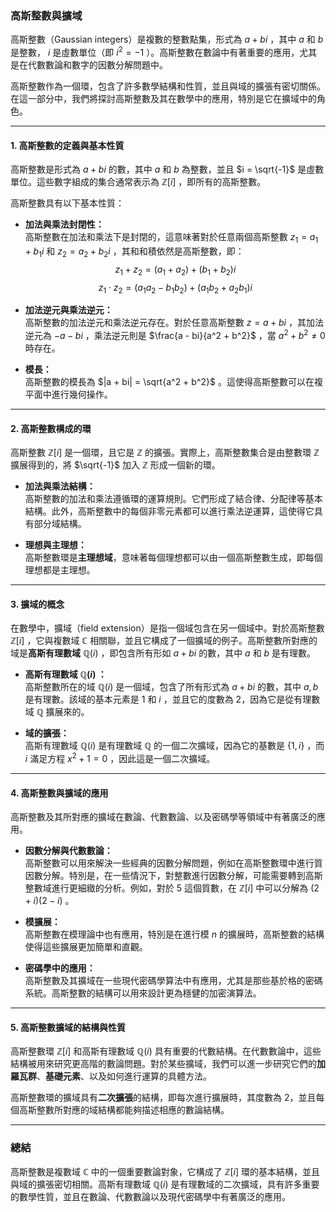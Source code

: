 ### **高斯整數與擴域**

高斯整數（Gaussian integers）是複數的整數點集，形式為  $a + bi$ ，其中  $a$  和  $b$  是整數， $i$  是虛數單位（即  $i^2 = -1$ ）。高斯整數在數論中有著重要的應用，尤其是在代數數論和數字的因數分解問題中。

高斯整數作為一個環，包含了許多數學結構和性質，並且與域的擴張有密切關係。在這一部分中，我們將探討高斯整數及其在數學中的應用，特別是它在擴域中的角色。

---

#### **1. 高斯整數的定義與基本性質**

高斯整數是形式為  $a + bi$  的數，其中  $a$  和  $b$  為整數，並且  $i = \sqrt{-1}$  是虛數單位。這些數字組成的集合通常表示為  $\mathbb{Z}[i]$ ，即所有的高斯整數。

高斯整數具有以下基本性質：

- **加法與乘法封閉性：**  
  高斯整數在加法和乘法下是封閉的，這意味著對於任意兩個高斯整數  $z_1 = a_1 + b_1i$  和  $z_2 = a_2 + b_2i$ ，其和和積依然是高斯整數，即：  
  $$z_1 + z_2 = (a_1 + a_2) + (b_1 + b_2)i$$
  $$z_1 \cdot z_2 = (a_1a_2 - b_1b_2) + (a_1b_2 + a_2b_1)i$$

- **加法逆元與乘法逆元：**  
  高斯整數的加法逆元和乘法逆元存在。對於任意高斯整數  $z = a + bi$ ，其加法逆元為  $-a - bi$ ，乘法逆元則是  $\frac{a - bi}{a^2 + b^2}$ ，當  $a^2 + b^2 \neq 0$  時存在。

- **模長：**  
  高斯整數的模長為  $|a + bi| = \sqrt{a^2 + b^2}$ 。這使得高斯整數可以在複平面中進行幾何操作。

---

#### **2. 高斯整數構成的環**

高斯整數  $\mathbb{Z}[i]$  是一個環，且它是  $\mathbb{Z}$  的擴張。實際上，高斯整數集合是由整數環  $\mathbb{Z}$  擴展得到的，將  $\sqrt{-1}$  加入  $\mathbb{Z}$  形成一個新的環。

- **加法與乘法結構：**  
  高斯整數的加法和乘法遵循環的運算規則。它們形成了結合律、分配律等基本結構。此外，高斯整數中的每個非零元素都可以進行乘法逆運算，這使得它具有部分域結構。

- **理想與主理想：**  
  高斯整數環是**主理想域**，意味著每個理想都可以由一個高斯整數生成，即每個理想都是主理想。

---

#### **3. 擴域的概念**

在數學中，擴域（field extension）是指一個域包含在另一個域中。對於高斯整數  $\mathbb{Z}[i]$ ，它與複數域  $\mathbb{C}$  相關聯，並且它構成了一個擴域的例子。高斯整數所對應的域是**高斯有理數域**  $\mathbb{Q}(i)$ ，即包含所有形如  $a + bi$  的數，其中  $a$  和  $b$  是有理數。

- **高斯有理數域  $\mathbb{Q}(i)$ ：**  
  高斯整數所在的域  $\mathbb{Q}(i)$  是一個域，包含了所有形式為  $a + bi$  的數，其中  $a, b$  是有理數。該域的基本元素是  $1$  和  $i$ ，並且它的度數為 2，因為它是從有理數域  $\mathbb{Q}$  擴展來的。

- **域的擴張：**  
  高斯有理數域  $\mathbb{Q}(i)$  是有理數域  $\mathbb{Q}$  的一個二次擴域，因為它的基數是  $\{ 1, i \}$ ，而  $i$  滿足方程  $x^2 + 1 = 0$ ，因此這是一個二次擴域。

---

#### **4. 高斯整數與擴域的應用**

高斯整數及其所對應的擴域在數論、代數數論、以及密碼學等領域中有著廣泛的應用。

- **因數分解與代數數論：**  
  高斯整數可以用來解決一些經典的因數分解問題，例如在高斯整數環中進行質因數分解。特別是，在一些情況下，對整數進行因數分解，可能需要轉到高斯整數域進行更細緻的分析。例如，對於  $5$  這個質數，在  $\mathbb{Z}[i]$  中可以分解為  $(2 + i)(2 - i)$ 。

- **模擴展：**  
  高斯整數在模理論中也有應用，特別是在進行模  $n$  的擴展時，高斯整數的結構使得這些擴展更加簡單和直觀。

- **密碼學中的應用：**  
  高斯整數及其擴域在一些現代密碼學算法中有應用，尤其是那些基於格的密碼系統。高斯整數的結構可以用來設計更為穩健的加密演算法。

---

#### **5. 高斯整數擴域的結構與性質**

高斯整數環  $\mathbb{Z}[i]$  和高斯有理數域  $\mathbb{Q}(i)$  具有重要的代數結構。在代數數論中，這些結構被用來研究更高階的數論問題。對於某些擴域，我們可以進一步研究它們的**加羅瓦群**、**基礎元素**、以及如何進行運算的具體方法。

高斯整數環的擴域具有**二次擴張**的結構，即每次進行擴展時，其度數為 2，並且每個高斯整數所對應的域結構都能夠描述相應的數論結構。

---

### **總結**

高斯整數是複數域  $\mathbb{C}$  中的一個重要數論對象，它構成了  $\mathbb{Z}[i]$  環的基本結構，並且與域的擴張密切相關。高斯有理數域  $\mathbb{Q}(i)$  是有理數域的二次擴域，具有許多重要的數學性質，並且在數論、代數數論以及現代密碼學中有著廣泛的應用。